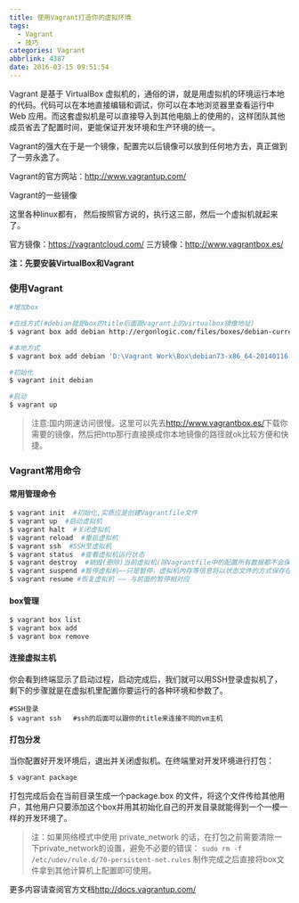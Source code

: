 ```yaml
---
title: 使用Vagrant打造你的虚拟环境
tags:
  - Vagrant
  - 技巧
categories: Vagrant
abbrlink: 4387
date: 2016-03-15 09:51:54
---
```


Vagrant 是基于 VirtualBox 虚拟机的，通俗的讲，就是用虚拟机的环境运行本地的代码。代码可以在本地直接编辑和调试，你可以在本地浏览器里查看运行中 Web 应用。而这套虚拟机是可以直接导入到其他电脑上的使用的，这样团队其他成员省去了配置时间，更能保证开发环境和生产环境的统一。

Vagrant的强大在于是一个镜像，配置完以后镜像可以放到任何地方去，真正做到了一劳永逸了。

Vagrant的官方网站：<http://www.vagrantup.com/>

Vagrant的一些镜像

这里各种linux都有， 然后按照官方说的，执行这三部，然后一个虚拟机就起来了。

官方镜像：<https://vagrantcloud.com/>
三方镜像：<http://www.vagrantbox.es/>

**注：先要安装VirtualBox和Vagrant**

### 使用Vagrant

```bash
#增加box

#在线方式(#debian就是box的title后面跟vagrant上的virtualbox镜像地址)
$ vagrant box add debian http://ergonlogic.com/files/boxes/debian-current.box 

#本地方式
$ vagrant box add debian 'D:\Vagrant Work\Box\debian73-x86_64-20140116.box'

#初始化
$ vagrant init debian

#启动 
$ vagrant up
```

<!-- more -->

>注意:国内网速访问很慢。这里可以先去<http://www.vagrantbox.es/>下载你需要的镜像，然后把http那行直接换成你本地镜像的路径就ok比较方便和快捷。

### Vagrant常用命令

#### 常用管理命令
```bash
$ vagrant init  #初始化,实质应是创建Vagrantfile文件
$ vagrant up  #启动虚拟机
$ vagrant halt  #关闭虚拟机
$ vagrant reload  #重启虚拟机
$ vagrant ssh  #SSH至虚拟机
$ vagrant status  #查看虚拟机运行状态
$ vagrant destroy  #销毁(删除)当前虚拟机(除Vagrantfile中的配置所有数据都不会保留)
$ vagrant suspend #暂停虚拟机——只是暂停，虚拟机内存等信息将以状态文件的方式保存在本地，可以执行恢复操作后继续使用
$ vagrant resume #恢复虚拟机 —— 与前面的暂停相对应
```
#### box管理

```bash
$ vagrant box list
$ vagrant box add
$ vagrant box remove
```

#### 连接虚拟主机

你会看到终端显示了启动过程，启动完成后，我们就可以用SSH登录虚拟机了，剩下的步骤就是在虚拟机里配置你要运行的各种环境和参数了。

```
#SSH登录
$ vagrant ssh   #ssh的后面可以跟你的title来连接不同的vm主机
```

#### 打包分发

当你配置好开发环境后，退出并关闭虚拟机。在终端里对开发环境进行打包：

```bash
$ vagrant package
```
打包完成后会在当前目录生成一个package.box 的文件，将这个文件传给其他用户，其他用户只要添加这个box并用其初始化自己的开发目录就能得到一个一模一样的开发环境了。

>注：如果网络模式中使用 private_network 的话，在打包之前需要清除一下private_network的设置，避免不必要的错误：
`sudo rm -f /etc/udev/rule.d/70-persistent-net.rules`
制作完成之后直接将box文件拿到其他计算机上配置即可使用。

更多内容请查阅官方文档<http://docs.vagrantup.com/>